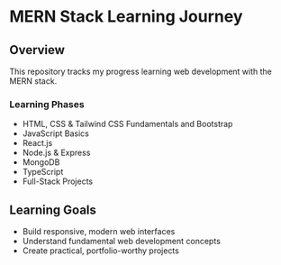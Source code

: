 # MERN Stack Learning Journey

## Overview
This repository tracks my progress learning web development with the MERN stack.

### Learning Phases
- HTML, CSS & Tailwind CSS Fundamentals and Bootstrap
- JavaScript Basics
- React.js
- Node.js & Express
- MongoDB
- TypeScript
- Full-Stack Projects

## Learning Goals
- Build responsive, modern web interfaces
- Understand fundamental web development concepts
- Create practical, portfolio-worthy projects
